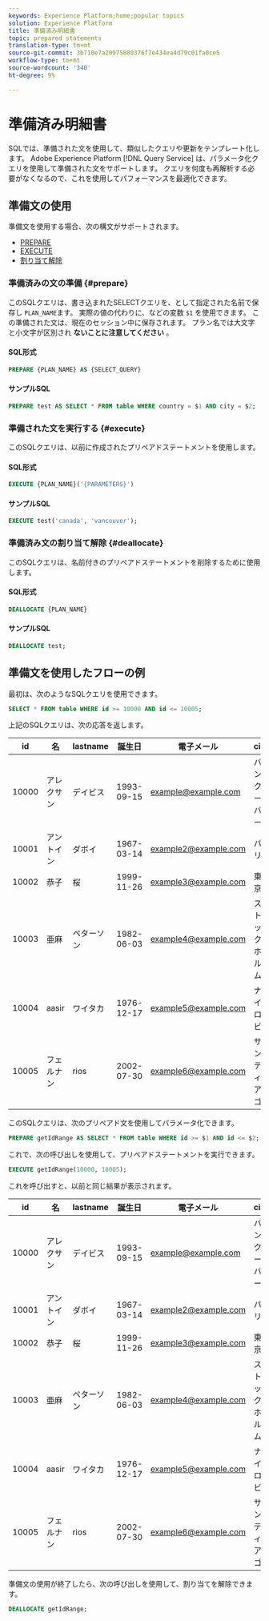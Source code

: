 ```yaml
---
keywords: Experience Platform;home;popular topics
solution: Experience Platform
title: 準備済み明細書
topic: prepared statements
translation-type: tm+mt
source-git-commit: 3b710e7a20975880376f7e434ea4d79c01fa0ce5
workflow-type: tm+mt
source-wordcount: '340'
ht-degree: 9%

---
```



# 準備済み明細書

SQLでは、準備された文を使用して、類似したクエリや更新をテンプレート化します。 Adobe Experience Platform [!DNL Query Service] は、パラメータ化クエリを使用して準備された文をサポートします。 クエリを何度も再解析する必要がなくなるので、これを使用してパフォーマンスを最適化できます。

## 準備文の使用

準備文を使用する場合、次の構文がサポートされます。

- [PREPARE](#prepare)
- [EXECUTE](#execute)
- [割り当て解除](#deallocate)

### 準備済みの文の準備 {#prepare}

このSQLクエリは、書き込まれたSELECTクエリを、として指定された名前で保存し `PLAN_NAME`ます。 実際の値の代わりに、などの変数 `$1` を使用できます。 この準備された文は、現在のセッション中に保存されます。 プラン名では大文字と小文字が区別され **ないことに注意してください** 。

#### SQL形式

```sql
PREPARE {PLAN_NAME} AS {SELECT_QUERY}
```

#### サンプルSQL

```sql
PREPARE test AS SELECT * FROM table WHERE country = $1 AND city = $2;
```

### 準備された文を実行する {#execute}

このSQLクエリは、以前に作成されたプリペアドステートメントを使用します。

#### SQL形式

```sql
EXECUTE {PLAN_NAME}('{PARAMETERS}')
```

#### サンプルSQL

```sql
EXECUTE test('canada', 'vancouver');
```

### 準備済み文の割り当て解除 {#deallocate}

このSQLクエリは、名前付きのプリペアドステートメントを削除するために使用します。

#### SQL形式

```sql
DEALLOCATE {PLAN_NAME}
```

#### サンプルSQL

```sql
DEALLOCATE test;
```

## 準備文を使用したフローの例

最初は、次のようなSQLクエリを使用できます。

```sql
SELECT * FROM table WHERE id >= 10000 AND id <= 10005;
```

上記のSQLクエリは、次の応答を返します。

| id | 名 | lastname | 誕生日 | 電子メール | city | country |
|--- | --------- | -------- | --------- | ----- | ------- | ---- |
| 10000 | アレクサン | デイビス | 1993-09-15 | example@example.com | バンクーバー | カナダ |
| 10001 | アントイン | ダボイ | 1967-03-14 | example2@example.com | パリ | フランス |
| 10002 | 恭子 | 桜 | 1999-11-26 | example3@example.com | 東京 | 日本 |
| 10003 | 亜麻 | ペターソン | 1982-06-03 | example4@example.com | ストックホルム | スウェーデン |
| 10004 | aasir | ワイタカ | 1976-12-17 | example5@example.com | ナイロビ | ケニア |
| 10005 | フェルナン | rios | 2002-07-30 | example6@example.com | サンティアゴ | チリ |

このSQLクエリは、次のプリペアド文を使用してパラメータ化できます。

```sql
PREPARE getIdRange AS SELECT * FROM table WHERE id >= $1 AND id <= $2; 
```

これで、次の呼び出しを使用して、プリペアドステートメントを実行できます。

```sql
EXECUTE getIdRange(10000, 10005);
```

これを呼び出すと、以前と同じ結果が表示されます。

| id | 名 | lastname | 誕生日 | 電子メール | city | country |
|--- | --------- | -------- | --------- | ----- | ------- | ---- |
| 10000 | アレクサン | デイビス | 1993-09-15 | example@example.com | バンクーバー | カナダ |
| 10001 | アントイン | ダボイ | 1967-03-14 | example2@example.com | パリ | フランス |
| 10002 | 恭子 | 桜 | 1999-11-26 | example3@example.com | 東京 | 日本 |
| 10003 | 亜麻 | ペターソン | 1982-06-03 | example4@example.com | ストックホルム | スウェーデン |
| 10004 | aasir | ワイタカ | 1976-12-17 | example5@example.com | ナイロビ | ケニア |
| 10005 | フェルナン | rios | 2002-07-30 | example6@example.com | サンティアゴ | チリ |

準備文の使用が終了したら、次の呼び出しを使用して、割り当てを解除できます。

```sql
DEALLOCATE getIdRange;
```
